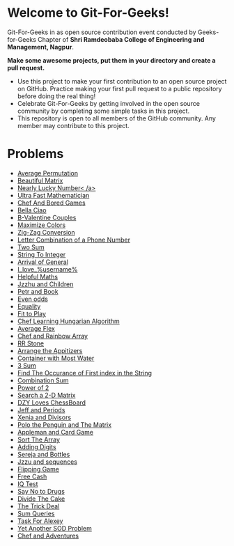 # Welcome to Git-For-Geeks!

Git-For-Geeks in as open source contribution event conducted by Geeks-for-Geeks Chapter of **Shri Ramdeobaba College of Engineering and Management, Nagpur**.

**Make some awesome projects, put them in your directory and create a pull request.**

- Use this project to make your first contribution to an open source project on GitHub. Practice making your first pull request to a public repository before doing the real thing!
- Celebrate Git-For-Geeks by getting involved in the open source community by completing some simple tasks in this project.
- This repository is open to all members of the GitHub community. Any member may contribute to this project.

# Problems

- <a href="https://www.codechef.com/submit/AVGPERM"> Average Permutation </a>
- <a href="https://codeforces.com/problemset/problem/263/A"> Beautiful Matrix </a>
- <a href="https://codeforces.com/problemset/problem/110/A"> Nearly Lucky Number< /a>
- <a href="https://codeforces.com/problemset/problem/61/A"> Ultra Fast Mathematician </a>
- <a href="https://www.codechef.com/submit/PCJ18B"> Chef And Bored Games </a>
- <a href="https://www.codechef.com/submit/CHFHEIST"> Bella Ciao </a>
- <a href="https://www.codechef.com/submit/VCOUPLE"> B-Valentine Couples</a>
- <a href="https://www.codechef.com/submit/COLOUR"> Maximize Colors </a>
- <a href="https://leetcode.com/problems/zigzag-conversion/"> Zig-Zag Conversion</a>
- <a href="https://leetcode.com/problems/letter-combinations-of-a-phone-number/"> Letter Combination of a Phone Number </a>
- <a href="https://leetcode.com/problems/two-sum/"> Two Sum </a>
- <a href="https://leetcode.com/problems/string-to-integer-atoi/"> String To Integer </a>
- <a href="https://codeforces.com/problemset/problem/144/A"> Arrival of General </a>
- <a href="https://codeforces.com/problemset/problem/155/A"> I_love_%username% </a>
- <a href="https://codeforces.com/problemset/problem/339/A"> Helpful Maths </a>
- <a href="https://codeforces.com/problemset/problem/450/A"> Jzzhu and Children </a>
- <a href="https://codeforces.com/problemset/problem/139/A"> Petr and Book </a>
- <a href="https://codeforces.com/problemset/problem/318/A"> Even odds </a>
- <a href="https://www.codechef.com/submit/EQUALITY"> Equality </a>
- <a href="https://www.codechef.com/submit/PLAYFIT"> Fit to Play </a>
- <a href="https://www.codechef.com/submit/HUNGALGO"> Chef Learning Hungarian Algorithm </a>
- <a href="https://www.codechef.com/submit/AVGFLEX"> Average Flex </a>
- <a href="https://www.codechef.com/submit/RAINBOWA"> Chef and Rainbow Array </a>
- <a href="https://www.codechef.com/submit/RRSTONE"> RR Stone </a>
- <a href="https://www.codechef.com/submit/ARRANGE"> Arrange the Appitizers </a>
- <a href="https://leetcode.com/problems/container-with-most-water/"> Container with Most Water </a>
- <a href="https://leetcode.com/problems/3sum/"> 3 Sum </a>
- <a href="https://leetcode.com/problems/find-the-index-of-the-first-occurrence-in-a-string/"> Find The Occurance of First index in the String </a>
- <a href="https://leetcode.com/problems/combination-sum/"> Combination Sum </a>
- <a href="https://leetcode.com/problems/power-of-two/"> Power of 2 </a>
- <a href="https://leetcode.com/problems/search-a-2d-matrix-ii/"> Search a 2-D Matrix </a>
- <a href="https://codeforces.com/problemset/problem/445/A"> DZY Loves ChessBoard </a>
- <a href="https://codeforces.com/problemset/problem/352/B"> Jeff and Periods </a>
- <a href="https://codeforces.com/problemset/problem/342/A"> Xenia and Divisors </a>
- <a href="https://codeforces.com/problemset/problem/289/B"> Polo the Penguin and The Matrix </a>
- <a href="https://codeforces.com/problemset/problem/462/B"> Appleman and Card Game </a>
- <a href="https://codeforces.com/problemset/problem/451/B"> Sort The Array </a>
- <a href="https://codeforces.com/problemset/problem/260/A"> Adding Digits </a>
- <a href="https://codeforces.com/problemset/problem/315/A"> Sereja and Bottles </a>
- <a href="https://codeforces.com/problemset/problem/450/B"> Jzzu and sequences </a>
- <a href="https://codeforces.com/problemset/problem/327/A"> Flipping Game </a>
- <a href="https://codeforces.com/problemset/problem/237/A"> Free Cash </a>
- <a href="https://codeforces.com/problemset/problem/287/A"> IQ Test </a>
- <a href="https://www.codechef.com/submit/NODRUGS"> Say No to Drugs </a>
- <a href="https://www.codechef.com/submit/ANUDTC"> Divide The Cake </a>
- <a href="https://www.codechef.com/submit/TRICKYDL"> The Trick Deal </a>
- <a href="https://www.codechef.com/submit/RRSUM"> Sum Queries </a>
- <a href="https://www.codechef.com/submit/ALEXTASK"> Task For Alexey </a>
- <a href="https://www.codechef.com/submit/SOD3"> Yet Another SOD Problem </a>
- <a href="https://www.codechef.com/submit/CHEFADV"> Chef and Adventures </a>
